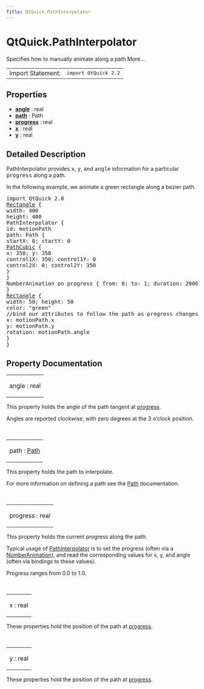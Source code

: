 ```yaml
---
Title: QtQuick.PathInterpolator
---
```


# QtQuick.PathInterpolator

<span class="subtitle"></span>
<!-- $$$PathInterpolator-brief -->
<p>Specifies how to manually animate along a path More...</p>
<!-- @@@PathInterpolator -->
<table class="alignedsummary">
<tr><td class="memItemLeft rightAlign topAlign"> Import Statement:</td><td class="memItemRight bottomAlign"> </b><tt>import QtQuick 2.2</tt></td></tr></table><ul>
</ul>
<h2>Properties</h2>
<ul>
<li class="fn"><b><b><a href="#angle-prop">angle</a></b></b> : real</li>
<li class="fn"><b><b><a href="#path-prop">path</a></b></b> : Path</li>
<li class="fn"><b><b><a href="#progress-prop">progress</a></b></b> : real</li>
<li class="fn"><b><b><a href="#x-prop">x</a></b></b> : real</li>
<li class="fn"><b><b><a href="#y-prop">y</a></b></b> : real</li>
</ul>
<!-- $$$PathInterpolator-description -->
<h2>Detailed Description</h2>
<p>PathInterpolator provides <tt>x</tt>, <tt>y</tt>, and <tt>angle</tt> information for a particular <tt>progress</tt> along a path.</p>
<p>In the following example, we animate a green rectangle along a bezier path.</p>
<pre class="qml">import QtQuick 2.0
<span class="type"><a href="QtQuick.Rectangle.md">Rectangle</a></span> {
<span class="name">width</span>: <span class="number">400</span>
<span class="name">height</span>: <span class="number">400</span>
<span class="type">PathInterpolator</span> {
<span class="name">id</span>: <span class="name">motionPath</span>
<span class="name">path</span>: <span class="name">Path</span> {
<span class="name">startX</span>: <span class="number">0</span>; <span class="name">startY</span>: <span class="number">0</span>
<span class="type"><a href="QtQuick.PathCubic.md">PathCubic</a></span> {
<span class="name">x</span>: <span class="number">350</span>; <span class="name">y</span>: <span class="number">350</span>
<span class="name">control1X</span>: <span class="number">350</span>; <span class="name">control1Y</span>: <span class="number">0</span>
<span class="name">control2X</span>: <span class="number">0</span>; <span class="name">control2Y</span>: <span class="number">350</span>
}
}
NumberAnimation on <span class="name">progress</span> { <span class="name">from</span>: <span class="number">0</span>; <span class="name">to</span>: <span class="number">1</span>; <span class="name">duration</span>: <span class="number">2000</span> }
}
<span class="type"><a href="QtQuick.Rectangle.md">Rectangle</a></span> {
<span class="name">width</span>: <span class="number">50</span>; <span class="name">height</span>: <span class="number">50</span>
<span class="name">color</span>: <span class="string">&quot;green&quot;</span>
<span class="comment">//bind our attributes to follow the path as progress changes</span>
<span class="name">x</span>: <span class="name">motionPath</span>.<span class="name">x</span>
<span class="name">y</span>: <span class="name">motionPath</span>.<span class="name">y</span>
<span class="name">rotation</span>: <span class="name">motionPath</span>.<span class="name">angle</span>
}
}</pre>
<!-- @@@PathInterpolator -->
<h2>Property Documentation</h2>
<!-- $$$angle -->
<table class="qmlname"><tr valign="top"><td class="tblQmlPropNode"><p><span class="name">angle</span> : <span class="type">real</span></p></td></tr></table><p>This property holds the angle of the path tangent at <a href="#progress-prop">progress</a>.</p>
<p>Angles are reported clockwise, with zero degrees at the 3 o'clock position.</p>
<!-- @@@angle -->
<br/>
<!-- $$$path -->
<table class="qmlname"><tr valign="top"><td class="tblQmlPropNode"><p><span class="name">path</span> : <span class="type"><a href="QtQuick.Path.md">Path</a></span></p></td></tr></table><p>This property holds the path to interpolate.</p>
<p>For more information on defining a path see the <a href="QtQuick.Path.md">Path</a> documentation.</p>
<!-- @@@path -->
<br/>
<!-- $$$progress -->
<table class="qmlname"><tr valign="top"><td class="tblQmlPropNode"><p><span class="name">progress</span> : <span class="type">real</span></p></td></tr></table><p>This property holds the current progress along the path.</p>
<p>Typical usage of <a href="index.html">PathInterpolator</a> is to set the progress (often via a <a href="QtQuick.NumberAnimation.md">NumberAnimation</a>), and read the corresponding values for x, y, and angle (often via bindings to these values).</p>
<p>Progress ranges from 0.0 to 1.0&#x2e;</p>
<!-- @@@progress -->
<br/>
<!-- $$$x -->
<table class="qmlname"><tr valign="top"><td class="tblQmlPropNode"><p><span class="name">x</span> : <span class="type">real</span></p></td></tr></table><p>These properties hold the position of the path at <a href="#progress-prop">progress</a>.</p>
<!-- @@@x -->
<br/>
<!-- $$$y -->
<table class="qmlname"><tr valign="top"><td class="tblQmlPropNode"><p><span class="name">y</span> : <span class="type">real</span></p></td></tr></table><p>These properties hold the position of the path at <a href="#progress-prop">progress</a>.</p>
<!-- @@@y -->
<br/>
